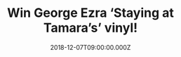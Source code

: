 ---
campaign-uuid: "c-72d2f5d5-e247-49d1-9629-2f41b64e75e0"
type: "Competition"
category: "Music"
date: "2018-12-07T09:00:00.000Z"
end-date: "2019-01-07T23:59:00.000Z"
disable-form: false
is_promoted: false
has_entry_page: true
title: "Win George Ezra ‘Staying at Tamara’s’ vinyl!"
competition-description: "<p>George Ezra returns with his highly anticipated sophomore\
  \ album Staying At Tamara’s. Three years after the release of his 4x platinum, number\
  \ one debut album Wanted On Voyage, George returns with a collection of “songs about\
  \ escapism, dreaming, anxieties and love. We are giving away his brand new album\
  \ on vinyl edition to one of our lucky members!</p>\r\n<p>Want to enjoy George Ezra’\
  s new tunes? Click below for a chance to win!</p>"
hero-header: "Win George Ezra ‘Staying at Tamara’s’ vinyl!"
terms-confirmation: "N/A"
banner-img: "https://assets.expresslyapp.com/asset-00710995-90a9-4611-a4a8-c30ff0f2095a.jpg"
logo-left-href: "http://club.expressly.io"
logo-left-image: "https://assets.expresslyapp.com/asset-e400d7e2-b0b1-4b19-8b71-9d29d998e7ed.jpg"
logo-left-title: "expressly club"
bg-image-hero: "https://assets.expresslyapp.com/asset-ca29d3e1-c3e4-41fa-abd4-2e76867d34e3.jpg"
bg-image-first: "https://assets.expresslyapp.com/asset-6e8b6a71-fc37-4502-8757-00170f68e2ce.jpg"
section1-content: "<p>Uninhibited, feel-good new single ‘Paradise’ previews the new\
  \ album and is available now to stream and download Just like Wanted On Voyage,\
  \ Staying At Tamara’s was written, created and inspired by George’s travels, including\
  \ spells on the Isle of Skye; at a pig farm in Norfolk; in a former cornflour shed\
  \ in Kent; a converted cow shed in north Wales; and in an Airbnb in Barcelona owned\
  \ by the Tamara of the album’s title. The result is a finger-snapping, brass-blaring,\
  \ wind-in-the-hair album that shines with positivity and encouragement, alongside\
  \ moments of more subdued reflection.</p>\r\n<p>This album is a MUST! Enter the\
  \ form below for a chance to win and it could be coming home with you! Good luck!</p>"
entry-title: "Win George Ezra ‘Staying at Tamara’s’ vinyl!"
entry-content: "Enter the draw to win George Ezra ‘Staying at Tamara’s’ vinyl by completing\
  \ the form below before 23:59 on 7th of January 201."
has-winner: false
prize-description: "George Ezra ‘Staying at Tamara’s’ vinyl."
special-conditions: "Multiple entries are allowed up to one every day.\r\n\r\nThis\
  \ competition is also available on: https://aaa.nme.com/competitions/george-ezra-tamara-vinyl"
country-restrictions:
- "GB"
---
